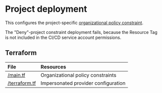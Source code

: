 # Project deployment

This configures the project-specific [organizational policy constraint](https://cloud.google.com/resource-manager/docs/organization-policy/org-policy-constraints).

The "Deny"-project constraint deployment fails, because the Resource Tag is not included in the CI/CD service account permissions.

## Terraform

| File                       | Resources                      |
|:---------------------------|:-------------------------------|
| [/main.tf](main.tf) | Organizational policy constraints  |
| [/terraform.tf](terraform.tf) | Impersonated provider configuration      |